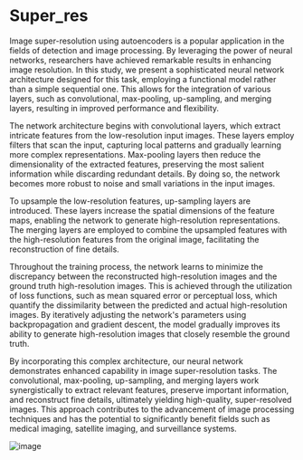# Super_res


Image super-resolution using autoencoders is a popular application in the fields of detection and image processing. By leveraging the power of neural networks, researchers have achieved remarkable results in enhancing image resolution. In this study, we present a sophisticated neural network architecture designed for this task, employing a functional model rather than a simple sequential one. This allows for the integration of various layers, such as convolutional, max-pooling, up-sampling, and merging layers, resulting in improved performance and flexibility.

The network architecture begins with convolutional layers, which extract intricate features from the low-resolution input images. These layers employ filters that scan the input, capturing local patterns and gradually learning more complex representations. Max-pooling layers then reduce the dimensionality of the extracted features, preserving the most salient information while discarding redundant details. By doing so, the network becomes more robust to noise and small variations in the input images.

To upsample the low-resolution features, up-sampling layers are introduced. These layers increase the spatial dimensions of the feature maps, enabling the network to generate high-resolution representations. The merging layers are employed to combine the upsampled features with the high-resolution features from the original image, facilitating the reconstruction of fine details.

Throughout the training process, the network learns to minimize the discrepancy between the reconstructed high-resolution images and the ground truth high-resolution images. This is achieved through the utilization of loss functions, such as mean squared error or perceptual loss, which quantify the dissimilarity between the predicted and actual high-resolution images. By iteratively adjusting the network's parameters using backpropagation and gradient descent, the model gradually improves its ability to generate high-resolution images that closely resemble the ground truth.

By incorporating this complex architecture, our neural network demonstrates enhanced capability in image super-resolution tasks. The convolutional, max-pooling, up-sampling, and merging layers work synergistically to extract relevant features, preserve important information, and reconstruct fine details, ultimately yielding high-quality, super-resolved images. This approach contributes to the advancement of image processing techniques and has the potential to significantly benefit fields such as medical imaging, satellite imaging, and surveillance systems.




  ![image](https://github.com/RitulMohan/Super_res/assets/79750424/ff2fa50b-e8a7-443c-bdb8-2654ddc001cd)

